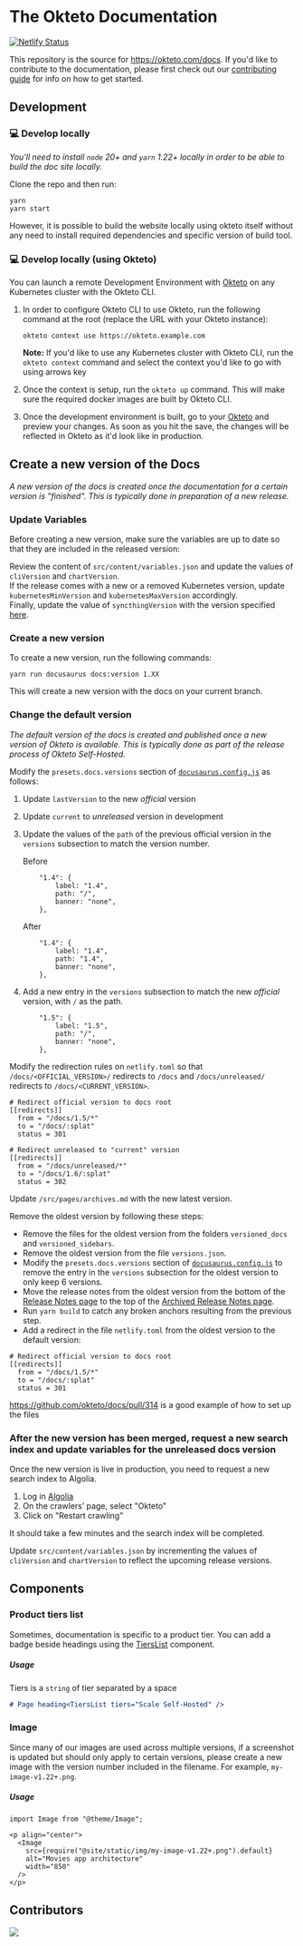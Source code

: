 # The Okteto Documentation

[![Netlify Status](https://api.netlify.com/api/v1/badges/9727b18a-8038-4a4e-91ff-95315bf76ead/deploy-status)](https://app.netlify.com/sites/okteto-docs/deploys)

This repository is the source for https://okteto.com/docs. If you'd like to contribute to the documentation, please first check out our [contributing guide](CONTRIBUTING.md) for info on how to get started.

## Development

### 💻 Develop locally

*You'll need to install `node` 20+ and `yarn` 1.22+ locally in order to be able to build the doc site locally.* 


Clone the repo and then run:

```console
yarn
yarn start
```

However, it is possible to build the website locally using okteto itself without any need to install required dependencies and specific version of build tool.

### 💻 Develop locally (using Okteto)

You can launch a remote Development Environment with [Okteto](https://okteto.com) on any Kubernetes cluster with the Okteto CLI.

1. In order to configure Okteto CLI to use Okteto, run the following command at the root (replace the URL with your Okteto instance):

    ```
    okteto context use https://okteto.example.com
    ```
    **Note:** If you'd like to use any Kubernetes cluster with Okteto CLI, run the `okteto context` command and select the context you'd like to go with using arrows key

2. Once the context is setup, run the `okteto up` command. This will make sure the required docker images are built by Okteto CLI.
   
3. Once the development environment is built, go to your [Okteto](https://okteto.com/docs) and preview your changes. As soon as you hit the save, the changes will be reflected in Okteto as it'd look like in production.


## Create a new version of the Docs

*A new version of the docs is created once the documentation for a certain version is "finished". This is typically done in preparation of a new release.*

### Update Variables

Before creating a new version, make sure the variables are up to date so that they are included in the released version:

Review the content of `src/content/variables.json` and update the values of `cliVersion` and `chartVersion`. \
If the release comes with a new or a removed Kubernetes version, update `kubernetesMinVersion` and `kubernetesMaxVersion` accordingly. \
Finally, update the value of `syncthingVersion` with the version specified [here](https://github.com/okteto/okteto/blob/master/Dockerfile#L7).


### Create a new version
To create a new version, run the following commands:

```
yarn run docusaurus docs:version 1.XX
```

This will create a new version with the docs on your current branch. 

### Change the default version

*The default version of the docs is created and published once a new version of Okteto is available. This is typically done as part of the release process of Okteto Self-Hosted.*


Modify the `presets.docs.versions` section of  [`docusaurus.config.js`](docusaurus.config.js) as follows:


1. Update `lastVersion` to the new _official_ version

2. Update `current` to _unreleased_ version in development

3. Update the values of the `path` of the previous official version in the `versions` subsection to match the version number. 

    Before
    ```
        "1.4": {
            label: "1.4",
            path: "/",
            banner: "none",
        },
    ```

    After
    ```
        "1.4": {
            label: "1.4",
            path: "1.4",
            banner: "none",
        },
    ```

4. Add a new entry in the `versions` subsection to match the new _official_ version, with `/` as the path.
    
    ```
        "1.5": {
            label: "1.5",
            path: "/",
            banner: "none",
        },
    ```

Modify the redirection rules on `netlify.toml` so that `/docs/<OFFICIAL_VERSION>/` redirects to `/docs` and `/docs/unreleased/` redirects to `/docs/<CURRENT_VERSION>`.

```
# Redirect official version to docs root
[[redirects]]
  from = "/docs/1.5/*"
  to = "/docs/:splat"
  status = 301

# Redirect unreleased to "current" version
[[redirects]]
  from = "/docs/unreleased/*"
  to = "/docs/1.6/:splat"
  status = 302
```

Update `/src/pages/archives.md` with the new latest version.

Remove the oldest version by following these steps:

- Remove the files for the oldest version from the folders `versioned_docs` and `versioned_sidebars`.
- Remove the oldest version from the file `versions.json`.
- Modify the `presets.docs.versions` section of  [`docusaurus.config.js`](docusaurus.config.js) to remove the entry in the `versions` subsection for the oldest version to only keep 6 versions.
- Move the release notes from the oldest version from the bottom of the [Release Notes page](release-notes.mdx) to the top of the [Archived Release Notes page](archived-release-notes.mdx).
- Run `yarn build` to catch any broken anchors resulting from the previous step.
- Add a redirect in the file `netlify.toml` from the oldest version to the default version:

```
# Redirect official version to docs root
[[redirects]]
  from = "/docs/1.5/*"
  to = "/docs/:splat"
  status = 301
```

https://github.com/okteto/docs/pull/314 is a good example of how to set up the files


### After the new version has been merged, request a new search index and update variables for the unreleased docs version
Once the new version is live in production, you need to request a new search index to Algolia.

1. Log in [Algolia](https://crawler.algolia.com/admin/crawlers)
2. On the crawlers’ page, select "Okteto"
3. Click on "Restart crawling"

It should take a few minutes and the search index will be completed.

Update `src/content/variables.json` by incrementing the values of `cliVersion` and `chartVersion` to reflect the upcoming release versions.

## Components

### Product tiers list

Sometimes, documentation is specific to a product tier. You can add a badge beside headings using the [TiersList](https://github.com/okteto/docs/blob/main/src/theme/TiersList/index.js) component.

##### Usage

Tiers is a `string` of tier separated by a space

```md
# Page heading<TiersList tiers="Scale Self-Hosted" />
```

### Image

Since many of our images are used across multiple versions, if a screenshot is updated but should only apply to certain versions, please create a new image with the version number included in the filename. For example, `my-image-v1.22+.png`.

##### Usage

```mdx
import Image from "@theme/Image";

<p align="center">
  <Image
    src={require("@site/static/img/my-image-v1.22+.png").default}
    alt="Movies app architecture"
    width="850"
  />
</p>
```

## Contributors

<a href="https://github.com/okteto/docs/graphs/contributors">
  <img src="https://contrib.rocks/image?repo=okteto/docs" />
</a>

<!--  https://contrib.rocks -->
